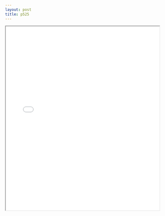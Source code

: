 ```yaml
---
layout: post
title: p525
---
```


<div class="pdf-container">
<iframe src="/ea/assets/pdfs/pubs.n.ins/p525.pdf" height="600" width="100%" allowFullScreen="true"></iframe>
</div>

